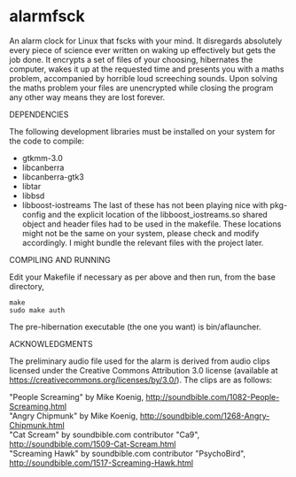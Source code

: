 # alarmfsck
An alarm clock for Linux that fscks with your mind. It disregards absolutely
every piece of science ever written on waking up effectively but gets the job
done. It encrypts a set of files of your choosing, hibernates the computer,
wakes it up at the requested time and presents you with a maths problem,
accompanied by horrible loud screeching sounds. Upon solving the maths problem
your files are unencrypted while closing the program any other way means they
are lost forever.

DEPENDENCIES

The following development libraries must be installed on your system for the
code to compile:
- gtkmm-3.0
- libcanberra
- libcanberra-gtk3
- libtar
- libbsd
- libboost-iostreams
The last of these has not been playing nice with pkg-config and the explicit
location of the libboost_iostreams.so shared object and header files had to be
used in the makefile. These locations might not be the same on your system,
please check and modify accordingly. I might bundle the relevant files with the
project later.

COMPILING AND RUNNING

Edit your Makefile if necessary as per above and then run, from the base
directory,

	make
	sudo make auth

The pre-hibernation executable (the one you want) is bin/aflauncher.

ACKNOWLEDGMENTS

The preliminary audio file used for the alarm is derived from audio clips
licensed under the Creative Commons Attribution 3.0 license (available at
https://creativecommons.org/licenses/by/3.0/). The clips are as follows:

"People Screaming" by Mike Koenig, http://soundbible.com/1082-People-Screaming.html  
"Angry Chipmunk" by Mike Koenig, http://soundbible.com/1268-Angry-Chipmunk.html  
"Cat Scream" by soundbible.com contributor "Ca9", http://soundbible.com/1509-Cat-Scream.html  
"Screaming Hawk" by soundbible.com contributor "PsychoBird", http://soundbible.com/1517-Screaming-Hawk.html  
